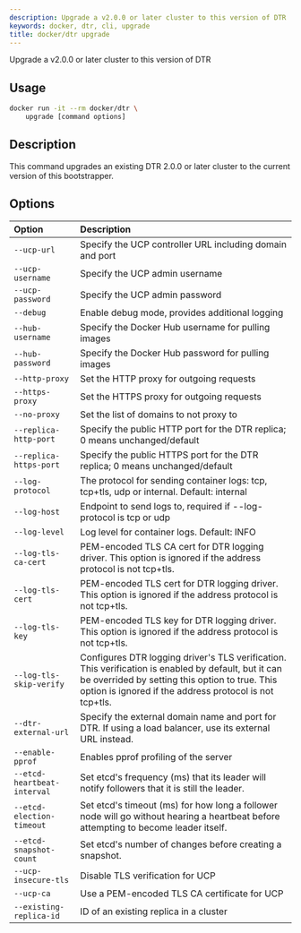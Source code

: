 ```yaml
---
description: Upgrade a v2.0.0 or later cluster to this version of DTR
keywords: docker, dtr, cli, upgrade
title: docker/dtr upgrade
---
```

Upgrade a v2.0.0 or later cluster to this version of DTR

## Usage

```bash
docker run -it --rm docker/dtr \
    upgrade [command options]
```

## Description

This command upgrades an existing DTR 2.0.0 or later cluster to the current version of this bootstrapper.

## Options

| Option                      | Description                                                                                                                                                                                                       |
|:--------------------------- |:----------------------------------------------------------------------------------------------------------------------------------------------------------------------------------------------------------------- |
| `--ucp-url`                 | Specify the UCP controller URL including domain and port                                                                                                                                                          |
| `--ucp-username`            | Specify the UCP admin username                                                                                                                                                                                    |
| `--ucp-password`            | Specify the UCP admin password                                                                                                                                                                                    |
| `--debug`                   | Enable debug mode, provides additional logging                                                                                                                                                                    |
| `--hub-username`            | Specify the Docker Hub username for pulling images                                                                                                                                                                |
| `--hub-password`            | Specify the Docker Hub password for pulling images                                                                                                                                                                |
| `--http-proxy`              | Set the HTTP proxy for outgoing requests                                                                                                                                                                          |
| `--https-proxy`             | Set the HTTPS proxy for outgoing requests                                                                                                                                                                         |
| `--no-proxy`                | Set the list of domains to not proxy to                                                                                                                                                                           |
| `--replica-http-port`       | Specify the public HTTP port for the DTR replica; 0 means unchanged/default                                                                                                                                       |
| `--replica-https-port`      | Specify the public HTTPS port for the DTR replica; 0 means unchanged/default                                                                                                                                      |
| `--log-protocol`            | The protocol for sending container logs: tcp, tcp+tls, udp or internal. Default: internal                                                                                                                         |
| `--log-host`                | Endpoint to send logs to, required if --log-protocol is tcp or udp                                                                                                                                                |
| `--log-level`               | Log level for container logs. Default: INFO                                                                                                                                                                       |
| `--log-tls-ca-cert`         | PEM-encoded TLS CA cert for DTR logging driver. This option is ignored if the address protocol is not tcp+tls.                                                                                                    |
| `--log-tls-cert`            | PEM-encoded TLS cert for DTR logging driver. This option is ignored if the address protocol is not tcp+tls.                                                                                                       |
| `--log-tls-key`             | PEM-encoded TLS key for DTR logging driver. This option is ignored if the address protocol is not tcp+tls.                                                                                                        |
| `--log-tls-skip-verify`     | Configures DTR logging driver's TLS verification. This verification is enabled by default, but it can be overrided by setting this option to true. This option is ignored if the address protocol is not tcp+tls. |
| `--dtr-external-url`        | Specify the external domain name and port for DTR. If using a load balancer, use its external URL instead.                                                                                                        |
| `--enable-pprof`            | Enables pprof profiling of the server                                                                                                                                                                             |
| `--etcd-heartbeat-interval` | Set etcd's frequency (ms) that its leader will notify followers that it is still the leader.                                                                                                                      |
| `--etcd-election-timeout`   | Set etcd's timeout (ms) for how long a follower node will go without hearing a heartbeat before attempting to become leader itself.                                                                               |
| `--etcd-snapshot-count`     | Set etcd's number of changes before creating a snapshot.                                                                                                                                                          |
| `--ucp-insecure-tls`        | Disable TLS verification for UCP                                                                                                                                                                                  |
| `--ucp-ca`                  | Use a PEM-encoded TLS CA certificate for UCP                                                                                                                                                                      |
| `--existing-replica-id`     | ID of an existing replica in a cluster                                                                                                                                                                            |